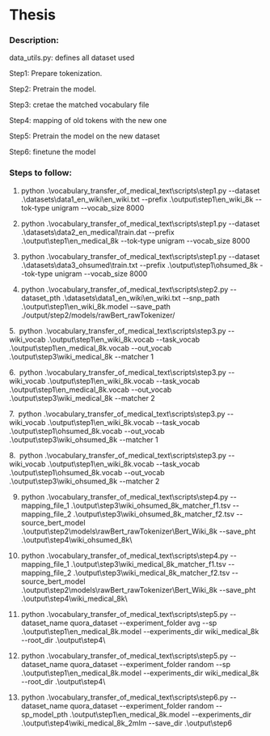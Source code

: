 # Thesis

### Description:

data_utils.py: defines all dataset used

Step1: Prepare tokenization. 

Step2: Pretrain the model. 

Step3: cretae the matched vocabulary file

Step4: mapping of old tokens with the new one

Step5: Pretrain the model on the new dataset

Step6: finetune the model

### Steps to follow:

1. python .\vocabulary_transfer_of_medical_text\scripts\step1.py --dataset .\datasets\data1_en_wiki\en_wiki.txt --prefix .\output\step1\en_wiki_8k --tok-type
unigram --vocab_size 8000

2. python .\vocabulary_transfer_of_medical_text\scripts\step1.py --dataset .\datasets\data2_en_medical\train.dat --prefix .\output\step1\en_medical_8k --tok-type unigram --vocab_size 8000

3. python .\vocabulary_transfer_of_medical_text\scripts\step1.py --dataset .\datasets\data3_ohsumed\train.txt --prefix .\output\step1\ohsumed_8k --tok-type unigram --vocab_size 8000

4. python .\vocabulary_transfer_of_medical_text\scripts\step2.py --dataset_pth .\datasets\data1_en_wiki\en_wiki.txt --snp_path .\output\step1\en_wiki_8k.model --save_path ./output/step2/models/rawBert_rawTokenizer/

5.  python .\vocabulary_transfer_of_medical_text\scripts\step3.py --wiki_vocab .\output\step1\en_wiki_8k.vocab --task_vocab .\output\step1\en_medical_8k.vocab --out_vocab .\output\step3\wiki_medical_8k --matcher 1

6.  python .\vocabulary_transfer_of_medical_text\scripts\step3.py --wiki_vocab .\output\step1\en_wiki_8k.vocab --task_vocab .\output\step1\en_medical_8k.vocab --out_vocab .\output\step3\wiki_medical_8k --matcher 2

7.  python .\vocabulary_transfer_of_medical_text\scripts\step3.py --wiki_vocab .\output\step1\en_wiki_8k.vocab --task_vocab .\output\step1\ohsumed_8k.vocab --out_vocab .\output\step3\wiki_ohsumed_8k --matcher 1

8.  python .\vocabulary_transfer_of_medical_text\scripts\step3.py --wiki_vocab .\output\step1\en_wiki_8k.vocab --task_vocab .\output\step1\ohsumed_8k.vocab --out_vocab .\output\step3\wiki_ohsumed_8k --matcher 2

9. python .\vocabulary_transfer_of_medical_text\scripts\step4.py --mapping_file_1 .\output\step3\wiki_ohsumed_8k_matcher_f1.tsv --mapping_file_2 .\output\step3\wiki_ohsumed_8k_matcher_f2.tsv --source_bert_model .\output\step2\models\rawBert_rawTokenizer\Bert_Wiki_8k --save_pht .\output\step4\wiki_ohsumed_8k\

10. python .\vocabulary_transfer_of_medical_text\scripts\step4.py --mapping_file_1 .\output\step3\wiki_medical_8k_matcher_f1.tsv --mapping_file_2 .\output\step3\wiki_medical_8k_matcher_f2.tsv --source_bert_model .\output\step2\models\rawBert_rawTokenizer\Bert_Wiki_8k --save_pht .\output\step4\wiki_medical_8k\
    
11. python .\vocabulary_transfer_of_medical_text\scripts\step5.py --dataset_name quora_dataset --experiment_folder avg --sp .\output\step1\en_medical_8k.model --experiments_dir wiki_medical_8k --root_dir .\output\step4\

12. python .\vocabulary_transfer_of_medical_text\scripts\step5.py --dataset_name quora_dataset --experiment_folder random --sp .\output\step1\en_medical_8k.model --experiments_dir wiki_medical_8k --root_dir .\output\step4\

13. python .\vocabulary_transfer_of_medical_text\scripts\step6.py --dataset_name quora_dataset --experiment_folder random --sp_model_pth .\output\step1\en_medical_8k.model --experiments_dir .\output\step4\wiki_medical_8k_2mlm --save_dir
 .\output\step6
